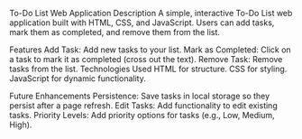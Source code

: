 To-Do List Web Application
Description
A simple, interactive To-Do List web application built with HTML, CSS, and JavaScript. Users can add tasks, mark them as completed, and remove them from the list.

Features
Add Task: Add new tasks to your list.
Mark as Completed: Click on a task to mark it as completed (cross out the text).
Remove Task: Remove tasks from the list.
Technologies Used
HTML for structure.
CSS for styling.
JavaScript for dynamic functionality.

Future Enhancements
Persistence: Save tasks in local storage so they persist after a page refresh.
Edit Tasks: Add functionality to edit existing tasks.
Priority Levels: Add priority options for tasks (e.g., Low, Medium, High).
